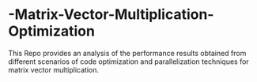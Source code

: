 # -Matrix-Vector-Multiplication-Optimization
This Repo provides an analysis of the performance results obtained from different scenarios of code optimization and parallelization techniques for matrix vector multiplication.
